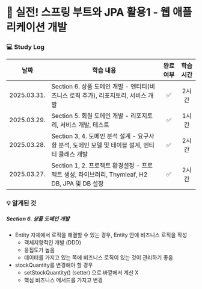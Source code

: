 # 📖 실전! 스프링 부트와 JPA 활용1 - 웹 애플리케이션 개발

### 💻 Study Log

|날짜|학습 내용|완료 여부|학습 시간|
|:----:|----|:----:|:----:|
|2025.03.31.|Section 6. 상품 도메인 개발 - 엔티티(비즈니스 로직 추가), 리포지토리, 서비스 개발|✅|2시간|
|2025.03.29.|Section 5. 회원 도메인 개발 - 리포지토리, 서비스 개발, 테스트|✅|1시간|
|2025.03.28.|Section 3, 4. 도메인 분석 설계 - 요구사항 분석, 도메인 모델 및 테이블 설계, 엔티티 클래스 개발|✅|2시간|
|2025.03.27.|Section 1, 2. 프로젝트 환경설정 - 프로젝트 생성, 라이브러리, Thymleaf, H2 DB, JPA 및 DB 설정|✅|2시간|

### 💡 알게된 것

##### Section 6. 상품 도메인 개발
- Entity 자체에서 로직을 해결할 수 있는 경우, Entity 안에 비즈니스 로직을 작성
    - 객체지향적인 개발 (DDD)
    - 응집도가 높음
    - 데이터를 가지고 있는 쪽에 비즈니스 로직이 있는 것이 관리하기 좋음
- stockQuantity를 변경해야 할 경우
    - setStockQuantity() (setter) 으로 바깥에서 계산 X
    - 핵심 비즈니스 메서드를 가지고 변경
